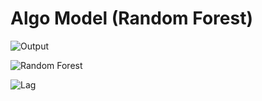 # Algo Model (Random Forest)

![Output](https://user-images.githubusercontent.com/106902757/172068763-943351e5-4fbb-4d82-9b94-91e4a7aa6cdd.png)


![Random Forest](https://user-images.githubusercontent.com/106902757/172068785-1310bb03-dec8-4155-a2ed-9d3588526f1d.png)


![Lag](https://user-images.githubusercontent.com/106902757/172068790-f35878f2-0ffb-4405-a9e5-10904501f718.png)
